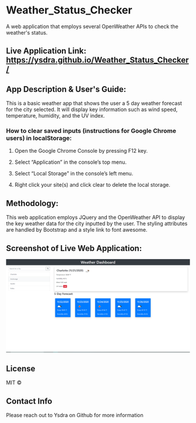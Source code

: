 # Weather_Status_Checker
A web application that employs several OpenWeather APIs to check the weather's status. 

## Live Application Link: https://ysdra.github.io/Weather_Status_Checker/

## App Description & User's Guide:
This is a basic weather app that shows the user a 5 day weather forecast for the city selected. It will display key information such as wind speed, temperature, humidity, 
and the UV index. 

### How to clear saved inputs (instructions for Google Chrome users) in localStorage:
1. Open the Google Chrome Console by pressing F12 key.

2. Select “Application” in the console’s top menu.

3. Select “Local Storage” in the console’s left menu.

4. Right click your site(s) and click clear to delete the local storage.

## Methodology:
This web application employs JQuery and the OpenWeather API to display the key weather data for the city inputted by the user. The styling attributes are handled by Bootstrap and a style link to font awesome. 

## Screenshot of Live Web Application:
![image](https://github.com/Ysdra/Weather_Status_Checker/blob/main/Weather%20Application%20Live%20Image.PNG)

## License 
MIT © 

## Contact Info
Please reach out to Ysdra on Github for more information 
